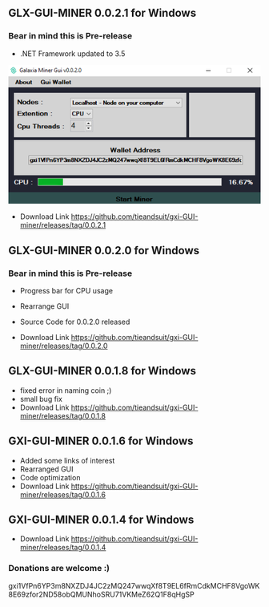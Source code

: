## GLX-GUI-MINER 0.0.2.1 for Windows
### Bear in mind this is Pre-release
* .NET Framework updated to 3.5 

![AI](Untitled.png)
* Download Link https://github.com/tieandsuit/gxi-GUI-miner/releases/tag/0.0.2.1
## GLX-GUI-MINER 0.0.2.0 for Windows
### Bear in mind this is Pre-release
* Progress bar for CPU usage
* Rearrange GUI
* Source Code for 0.0.2.0 released

* Download Link https://github.com/tieandsuit/gxi-GUI-miner/releases/tag/0.0.2.0
## GLX-GUI-MINER 0.0.1.8 for Windows
* fixed error in naming coin ;)
* small bug fix
* Download Link https://github.com/tieandsuit/gxi-GUI-miner/releases/tag/0.0.1.8
## GXI-GUI-MINER 0.0.1.6 for Windows
* Added some links of interest 
* Rearranged GUI
* Code optimization
* Download Link https://github.com/tieandsuit/gxi-GUI-miner/releases/tag/0.0.1.6
## GXI-GUI-MINER 0.0.1.4 for Windows
* Download Link https://github.com/tieandsuit/gxi-GUI-miner/releases/tag/0.0.1.4
### Donations are welcome :) 
gxi1VfPn6YP3m8NXZDJ4JC2zMQ247wwqXf8T9EL6fRmCdkMCHF8VgoWK8E69zfor2ND58obQMUNhoSRU71VKMeZ62Q1F8qHgSP
